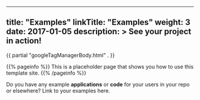 
---
title: "Examples"
linkTitle: "Examples"
weight: 3
date: 2017-01-05
description: >
  See your project in action!
---

{{ partial "googleTagManagerBody.html" . }}

{{% pageinfo %}}
This is a placeholder page that shows you how to use this template site.
{{% /pageinfo %}}

Do you have any example **applications** or **code** for your users in your repo or elsewhere? Link to your examples here.


